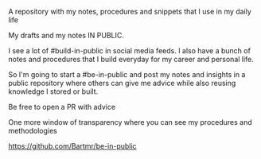 A repository with my notes, procedures and snippets that I use in my daily life 

My drafts and my notes IN PUBLIC.

I see a lot of #build-in-public in social media feeds. I also have a bunch of notes and procedures that I build everyday for my career and personal life. 

So I'm going to start a #be-in-public and post my notes and insights in a public repository where others can give me advice while also reusing knowledge I stored or built. 

Be free to open a PR with advice

One more window of transparency where you can see my procedures and methodologies

https://github.com/Bartmr/be-in-public